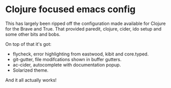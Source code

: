 # Clojure focused emacs config

This has largely been ripped off the configuration made available for Clojure for the Brave and True. That provided paredit, clojure, cider, ido setup and some other bits and bobs.

On top of that it's got:

* flycheck, error highlighting from eastwood, kibit and core.typed.
* git-gutter, file modifcations shown in buffer gutters.
* ac-cider, autocomplete with documentation popup.
* Solarized theme.

And it all actually works!